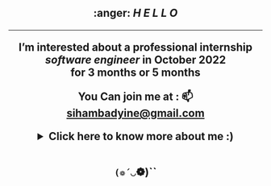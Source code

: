 <h2 align="center">
	:anger: <i>H E L L O </i>

---

  <p align=center>I’m interested about a professional internship  <i> software engineer </i>
	  in October 2022 <br>for 3 months or 5 months 
 
 
	  
	  
 You Can join me at :  📫 sihambadyine@gmail.com 

</p>

<details>
 <summary>Click here to know more about me :)</summary>

 <div align="center">
 <table><tr><td valign="top" width="50%">
  SKill : HTML 5, CSS, Javascript, Jquery, Mysql, MariaDB, LINUX OS  <br> 
  (Ecole Supérieure des Technologies Créatives, Paris) 2021
 
  I 've started  my curriculum at the Holberton School Paris, France in January 2022 
 
<div class="badge-base LI-profile-badge" data-locale="fr_FR" data-size="medium" data-theme="light" data-type="VERTICAL" data-vanity="siham-b-523a36230" data-version="v1"><a class="badge-base__link LI-simple-link" href="https://fr.linkedin.com/in/siham-b-523a36230?trk=profile-badge">Siham B.</a></div>
       
 
 </td></tr></table>

                                                                                                          

</div>
  
</details>
 

       
 
 
 <br>




`(❁´◡`❁)``
